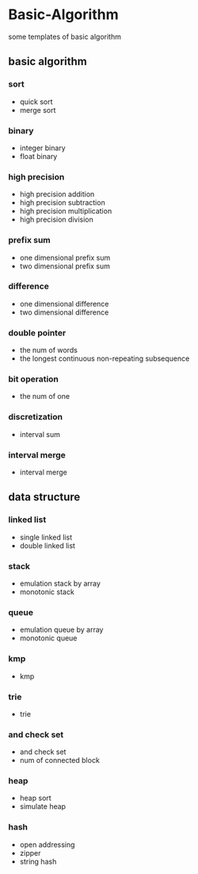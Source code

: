 # Basic-Algorithm
some templates of basic algorithm
## basic algorithm
### sort
- quick sort
- merge sort
### binary
- integer binary
- float binary
### high precision
- high precision addition
- high precision subtraction
- high precision multiplication
- high precision division
### prefix sum
- one dimensional prefix sum
- two dimensional prefix sum
### difference
- one dimensional difference
- two dimensional difference
### double pointer
- the num of words
- the longest continuous non-repeating subsequence
### bit operation
- the num of one
### discretization
- interval sum
### interval merge
- interval merge 
## data structure
### linked list
- single linked list
- double linked list
### stack
- emulation stack by array
- monotonic stack
### queue
- emulation queue by array
- monotonic queue
### kmp
- kmp
### trie
- trie
### and check set
- and check set
- num of connected block
### heap
- heap sort
- simulate heap
### hash
- open addressing
- zipper
- string hash